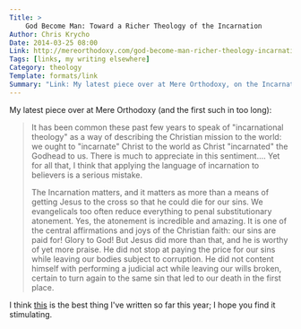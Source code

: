 ```yaml
---
Title: >
    God Become Man: Toward a Richer Theology of the Incarnation
Author: Chris Krycho
Date: 2014-03-25 08:00
Link: http://mereorthodoxy.com/god-become-man-richer-theology-incarnation/
Tags: [links, my writing elsewhere]
Category: theology
Template: formats/link
Summary: "Link: My latest piece over at Mere Orthodoxy, on the Incarnation."
---
```


My latest piece over at Mere Orthodoxy (and the first such in too long):

> It has been common these past few years to speak of "incarnational theology"
> as a way of describing the Christian mission to the world: we ought to
> "incarnate" Christ to the world as Christ "incarnated" the Godhead to us.
> There is much to appreciate in this sentiment.... Yet for all that, I think
> that applying the language of incarnation to believers is a serious mistake.
>
> The Incarnation matters, and it matters as more than a means of getting Jesus
> to the cross so that he could die for our sins. We evangelicals too often
> reduce everything to penal substitutionary atonement. Yes, the atonement is
> incredible and amazing. It is one of the central affirmations and joys of the
> Christian faith: our sins are paid for! Glory to God! But Jesus did more than
> that, and he is worthy of yet more praise. He did not stop at paying the price
> for our sins while leaving our bodies subject to corruption. He did not
> content himself with performing a judicial act while leaving our wills broken,
> certain to turn again to the same sin that led to our death in the first
> place.

I think [this][link] is the best thing I've written so far this year; I hope you
find it stimulating.

[link]: http://mereorthodoxy.com/god-become-man-richer-theology-incarnation/
